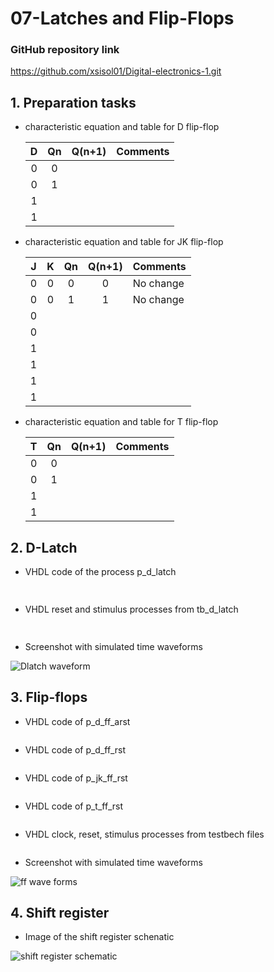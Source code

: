 # 07-Latches and Flip-Flops

### GitHub repository link
https://github.com/xsisol01/Digital-electronics-1.git

## 1. Preparation tasks
* characteristic equation and table for D flip-flop

   | **D** | **Qn** | **Q(n+1)** | **Comments** |
   | :-: | :-: | :-: | :-- |
   | 0 | 0 |  |  |
   | 0 | 1 |  |  |
   | 1 |  |  |  |
   | 1 |  |  |  |

* characteristic equation and table for JK flip-flop

   | **J** | **K** | **Qn** | **Q(n+1)** | **Comments** |
   | :-: | :-: | :-: | :-: | :-- |
   | 0 | 0 | 0 | 0 | No change |
   | 0 | 0 | 1 | 1 | No change |
   | 0 |  |  |  |  |
   | 0 |  |  |  |  |
   | 1 |  |  |  |  |
   | 1 |  |  |  |  |
   | 1 |  |  |  |  |
   | 1 |  |  |  |  |

* characteristic equation and table for T flip-flop

   | **T** | **Qn** | **Q(n+1)** | **Comments** |
   | :-: | :-: | :-: | :-- |
   | 0 | 0 |  |  |
   | 0 | 1 |  |  |
   | 1 |  |  |  |
   | 1 |  |  |  |


## 2. D-Latch
* VHDL code of the process p_d_latch

```vhdl
 
```    
* VHDL reset and stimulus processes from tb_d_latch

```vhdl
      
```

* Screenshot with simulated time waveforms  

![Dlatch waveform](Images/.PNG)

## 3. Flip-flops

* VHDL code of p_d_ff_arst

```vhdl

```
* VHDL code of p_d_ff_rst

```vhdl

```
* VHDL code of p_jk_ff_rst

```vhdl

```
* VHDL code of p_t_ff_rst

```vhdl

```

* VHDL clock, reset, stimulus processes from testbech files

```vhdl

```
* Screenshot with simulated time waveforms

![ff wave forms](Images/.PNG)



## 4. Shift register

* Image of the shift register schenatic

![shift register schematic](Images/.jpeg)
